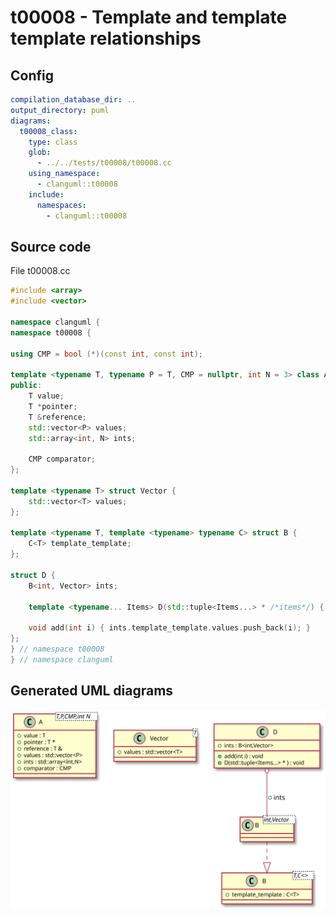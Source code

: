 # t00008 - Template and template template relationships
## Config
```yaml
compilation_database_dir: ..
output_directory: puml
diagrams:
  t00008_class:
    type: class
    glob:
      - ../../tests/t00008/t00008.cc
    using_namespace:
      - clanguml::t00008
    include:
      namespaces:
        - clanguml::t00008

```
## Source code
File t00008.cc
```cpp
#include <array>
#include <vector>

namespace clanguml {
namespace t00008 {

using CMP = bool (*)(const int, const int);

template <typename T, typename P = T, CMP = nullptr, int N = 3> class A {
public:
    T value;
    T *pointer;
    T &reference;
    std::vector<P> values;
    std::array<int, N> ints;

    CMP comparator;
};

template <typename T> struct Vector {
    std::vector<T> values;
};

template <typename T, template <typename> typename C> struct B {
    C<T> template_template;
};

struct D {
    B<int, Vector> ints;

    template <typename... Items> D(std::tuple<Items...> * /*items*/) { }

    void add(int i) { ints.template_template.values.push_back(i); }
};
} // namespace t00008
} // namespace clanguml

```
## Generated UML diagrams
![t00008_class](./t00008_class.svg "Template and template template relationships")
